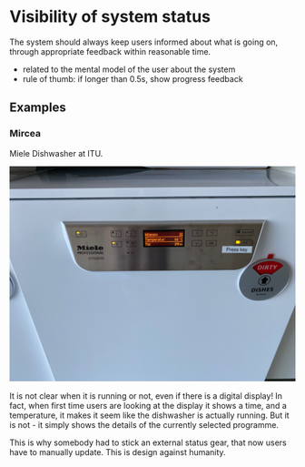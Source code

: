 # Visibility of system status

The system should always keep users informed about what is going on, through appropriate feedback within reasonable time.

- related to the mental model of the user about the system
- rule of thumb: if longer than 0.5s, show progress feedback


## Examples

### Mircea 
Miele Dishwasher at ITU. 

![](./images/mircea-dishwasher-status.jpg)

It is not clear when it is running or not, even if there is a digital display! In fact, when first time users are looking at the display it shows a time, and a temperature, it makes it seem like the dishwasher is actually running. But it is not - it simply shows the details of the currently selected programme.

This is why somebody had to stick an external status gear, that now users have to manually update.  This is design against humanity. 